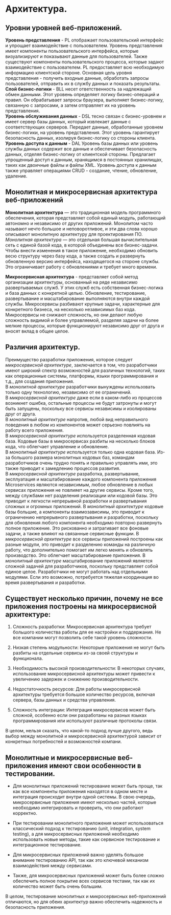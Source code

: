 # Архитектура.

## Уровни уровней веб-приложений.

**Уровень представления** -
PL отображает пользовательский интерфейс и упрощает взаимодействие с пользователем. Уровень представления имеет компоненты пользовательского интерфейса, которые визуализируют и показывают данные для пользователей. Также существуют компоненты пользовательского процесса, которые задают взаимодействие с пользователем. PL предоставляет всю необходимую информацию клиентской стороне. Основная цель уровня представления - получить входные данные, обработать запросы пользователей, отправить их в службу данных и показать результаты.  
**Слой бизнес-логики** -
BLL несет ответственность за надлежащий обмен данными. Этот уровень определяет логику бизнес-операций и правил. Он обрабатывает запросы браузера, выполняет бизнес-логику, связанную с запросами, а затем отправляет их на уровень представления.  
**Уровень обслуживания данных** -
DSL тесно связан с бизнес-уровнем и имеет сервер базы данных, который извлекает данные с соответствующих серверов. Передает данные, обработанные уровнем бизнес-логики, на уровень представления. Этот уровень гарантирует безопасность данных, изолируя бизнес-логику со стороны клиента.  
**Уровень доступа к данным** - 
DAL Уровень базы данных или уровень службы данных содержит все данные и обеспечивает безопасность данных, отделяя бизнес-логику от клиентской стороны. Предлагает упрощенный доступ к данным, хранящимся в постоянных хранилищах, таких как двоичные файлы и файлы XML. Уровень доступа к данным также управляет операциями CRUD - создание, чтение, обновление, удаление.

## Монолитная и микросервисная архитектура веб-приложений

**Монолитная архитектура**  — это традиционная модель программного обеспечения, которая представляет собой единый модуль, работающий автономно и независимо от других приложений. Монолитом часто называют нечто большое и неповоротливое, и эти два слова хорошо описывают монолитную архитектуру для проектирования ПО. *Монолитная архитектура* — это отдельная большая вычислительная сеть с единой базой кода, в которой объединены все бизнес-задачи. Чтобы внести изменения в такое приложение, необходимо обновить весю структуру через базу кода, а также создать и развернуть обновленную версию интерфейса, находящегося на стороне службы. Это ограничивает работу с обновлениями и требует много времени.

**Микросервисная архитектура** - представляет собой метод организации архитектуры, основанный на ряде независимо развертываемых служб. У этих служб есть собственная бизнес-логика и база данных с конкретной целью. Обновление, тестирование, развертывание и масштабирование выполняются внутри каждой службы. Микросервисы разбивают крупные задачи, характерные для конкретного бизнеса, на несколько независимых баз кода. Микросервисы не снижают сложность, но они делают любую сложность видимой и более управляемой, разделяя задачи на более мелкие процессы, которые функционируют независимо друг от друга и вносят вклад в общее целое.

## Различия архитектур.

Преимущество разработки приложения, которое следует *микросервисной архитектуре*, заключается в том, что разработчики имеют широкий спектр возможностей для различных технологий, таких как операционные системы, платформы, языки программирования и т.д., для создания приложения.   
В *монолитной архитектуре* разработчики вынуждены использовать только одну технологию, независимо от ее ограничений.  
В *микросервисной архитектуре* даже если в каком-либо из процессов возникнет ошибка, остальные процессы не будут затронуты и могут быть запущены, поскольку все сервисы независимы и изолированы друг от друга.  
В *монолитный архитектуре* напротив, любой вид неправильного поведения в любом из компонентов может серьезно повлиять на работу всего приложения.  
В *микросервисной архитектуре* используется  разделенная кодовая база. Кодовые базы в микросервисах разбиты на несколько блоков кода, что облегчает управление и обновление.   
В *монолитный архитектуре* используется только одна кодовая база. Из-за большого размера монолитных кодовых баз, командам разработчиков очень трудно понять и правильно управлять ими, это также приводит к замедлению процессов развития.   
В *микросервисной архитектуре* разработка, развертывание, эксплуатация и масштабирование каждого компонента приложения Microservices являются независимым, любое обновление в любых сервисах приложения не повлияет на другие сервисы. Кроме того, между службами нет разделения реализации или кодовой базы. Это приводит к легкости непрерывной разработки и развертывания сложных и огромных приложений.
В *монолитный архитектуре* кодовые базы большие, а компоненты взаимозависимы, это приводит к ограничению непрерывного развертывания и разработки, поскольку для обновления любого компонента необходимо повторно развернуть полное приложение. Это рискованно и затрагивает все фоновые задачи, а также влияют на связанные сервисные функции.
В *микросервисной архитектуре* все сервисы приложений построены как разные модули, это приводит к разделению команды на различную работу, что дополнительно помогает им легко менять и обновлять производство. Это облегчает масштабирование приложения.
В *монолитный архитектуре* масштабирование приложений является сложной задачей для разработчиков, поскольку представляет собой единое целое. Разработчики не могут работать над отдельными модулями. Если это возможно, потребуется тяжелая координация во время развертывания и разработки.

## Существует несколько причин, почему не все приложения построены на микросервисной архитектуре:

1. Сложность разработки: Микросервисная архитектура требует большого количества работы для ее настройки и поддержания. Не все компании могут позволить себе такой уровень сложности.

2. Низкая степень модульности: Некоторые приложения не могут быть разбиты на отдельные сервисы из-за своей структуры и функционала.

3. Необходимость высокой производительности: В некоторых случаях, использование микросервисной архитектуры может привести к увеличению задержек и снижению производительности.

4. Недостаточность ресурсов: Для работы микросервисной архитектуры требуется большое количество ресурсов, включая сервера, базы данных и средства управления.

5. Сложность интеграции: Интеграция микросервисов может быть сложной, особенно если они разработаны на разных языках программирования или используют различные протоколы связи.

В целом, нельзя сказать, что какой-то подход лучше другого, ведь выбор между монолитной и микросервисной архитектурой зависит от конкретных потребностей и возможностей компани.

## Монолитные и микросервисные веб-приложения имеют свои особенности в тестировании. 

- Для монолитных приложений тестирование может быть проще, так как все компоненты приложения находятся в одном месте и интеграция происходит внутри одной системы. В свою очередь, микросервисные приложения имеют несколько частей, которые необходимо интегрировать и проверить, что они работают корректно. 

- При тестировании монолитного приложения может использоваться классический подход к тестированию (unit, integration, system testing), а для микросервисных приложений необходимо использовать новые методы, такие как сервисное тестирование и интеграционное тестирование. 

- Для микросервисных приложений важно уделять большое внимание тестированию API, так как это ключевой механизм взаимодействия между сервисами. 

- Также, для микросервисных приложений может быть более сложно обеспечить полное покрытие всех сервисов тестами, так как их количество может быть очень большим. 

В целом, тестирование монолитных и микросервисных веб-приложений отличаются, но для обеих архитектур важно обеспечить надежность и безопасность приложения.